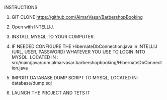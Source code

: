 INSTRUCTIONS


1) GIT CLONE https://github.com/AlmarVasar/BarbershopBooking

2) Open with INTELLIJ.

3) INSTALL MYSQL TO YOUR COMPUTER.

4) IF NEEDED CONFIGURE THE HibernateDbConnection.java in INTELLIJ (URL, USER, PASSWORD) WHATEVER YOU USE TO LOGIN INTO MYSQL.
   LOCATED IN : src/main/java/com.almarvasar.barbershopbooking/HibernateDbConnection.java

5) IMPORT DATABASE DUMP SCRIPT TO MYSQL, LOCATED IN: database/dump.sql

6) LAUNCH THE PROJECT AND TETS IT

